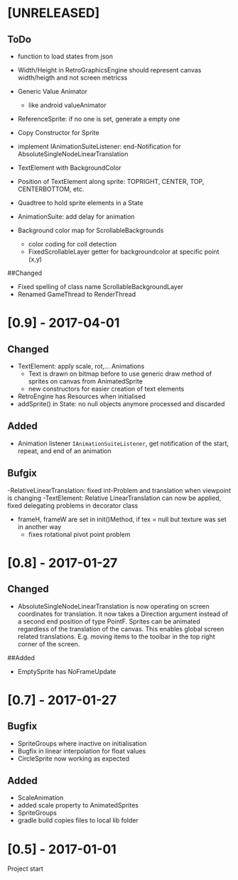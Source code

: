 # [UNRELEASED]
## ToDo
- function to load states from json
- Width/Height in RetroGraphicsEngine should represent canvas width/heigth and not screen metricss
- Generic Value Animator
    - like android valueAnimator
- ReferenceSprite: if no one is set, generate a empty one
- Copy Constructor for Sprite
- implement IAnimationSuiteListener: end-Notification for AbsoluteSingleNodeLinearTranslation
- TextElement with BackgroundColor
- Position of TextElement along sprite: TOPRIGHT, CENTER, TOP, CENTERBOTTOM, etc.

- Quadtree to hold sprite elements in a State
- AnimationSuite: add delay for animation
- Background color map for ScrollableBackgrounds
    * color coding for coll detection
    * FixedScrollableLayer getter for backgroundcolor at specific point (x,y)

##Changed
- Fixed spelling of class name ScrollableBackgroundLayer
- Renamed GameThread to RenderThread

# [0.9] - 2017-04-01

## Changed
- TextElement: apply scale, rot,... Animations
    - Text is drawn on bitmap before to use generic draw method of sprites on canvas from AnimatedSprite
    - new constructors for easier creation of text elements
- RetroEngine has Resources when initialised
- addSprite() in State: no null objects anymore processed and discarded

## Added
- Animation listener ``IAnimationSuiteListener``, get notification of the start, repeat, and end of
an animation

## Bufgix
-RelativeLinearTranslation: fixed int-Problem and translation when viewpoint is changing
-TextElement: Relative LinearTranslation can now be applied, fixed delegating problems in decorator class
- frameH, frameW are set in init()Method, if tex = null but texture was set in another way
    - fixes rotational pivot point problem

# [0.8] - 2017-01-27

## Changed
- AbsoluteSingleNodeLinearTranslation is now operating on screen coordinates for translation. It now takes
 a Direction argument instead of a second end position of type PointF. Sprites can
be animated regardless of the translation of the canvas. This enables global screen related translations. E.g.
moving items to the toolbar in the top right corner of the screen.

##Added
- EmptySprite has NoFrameUpdate


# [0.7] - 2017-01-27

## Bugfix
- SpriteGroups where inactive on initialisation
- Bugfix in linear interpolation for float values
- CircleSprite now working as expected

## Added
- ScaleAnimation
- added scale property to AnimatedSprites
- SpriteGroups
- gradle build copies files to local lib folder

# [0.5] - 2017-01-01
Project start


